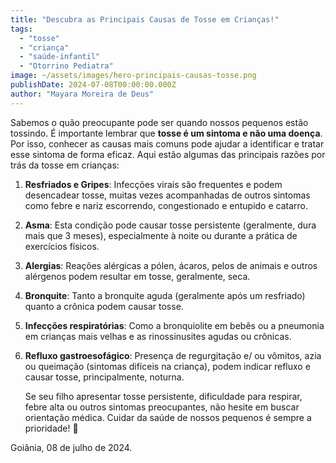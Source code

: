 ```yaml
---
title: "Descubra as Principais Causas de Tosse em Crianças!"
tags:
  - "tosse"
  - "criança"
  - "saúde-infantil"
  - "Otorrino Pediatra"
image: ~/assets/images/hero-principais-causas-tosse.png
publishDate: 2024-07-08T00:00:00.000Z
author: "Mayara Moreira de Deus"
---
```


Sabemos o quão preocupante pode ser quando nossos pequenos estão tossindo. É
importante lembrar que **tosse é um sintoma e não uma doença**. Por isso,
conhecer as causas mais comuns pode ajudar a identificar e tratar esse sintoma
de forma eficaz. Aqui estão algumas das principais razões por trás da tosse em
crianças:

1. **Resfriados e Gripes**: Infecções virais são frequentes e podem desencadear
   tosse, muitas vezes acompanhadas de outros sintomas como febre e nariz
   escorrendo, congestionado e entupido e catarro.

2. **Asma**: Esta condição pode causar tosse persistente (geralmente, dura mais
   que 3 meses), especialmente à noite ou durante a prática de exercícios
   físicos.

3. **Alergias**: Reações alérgicas a pólen, ácaros, pelos de animais e outros
   alérgenos podem resultar em tosse, geralmente, seca.

4. **Bronquite**: Tanto a bronquite aguda (geralmente após um resfriado) quanto
   a crônica podem causar tosse.

5. **Infecções respiratórias**: Como a bronquiolite em bebês ou a pneumonia em
   crianças mais velhas e as rinossinusites agudas ou crônicas.

6. **Refluxo gastroesofágico**: Presença de regurgitação e/ ou vômitos, azia ou
   queimação (sintomas difíceis na criança), podem indicar refluxo e causar
   tosse, principalmente, noturna.

   Se seu filho apresentar tosse persistente, dificuldade para respirar, febre
   alta ou outros sintomas preocupantes, não hesite em buscar orientação médica.
   Cuidar da saúde de nossos pequenos é sempre a prioridade! 💙

Goiânia, 08 de julho de 2024.
